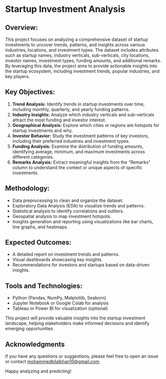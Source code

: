 # Startup Investment Analysis

 ## **Overview:**  
This project focuses on analyzing a comprehensive dataset of startup investments to uncover trends, patterns, and insights across various industries, locations, and investment types. The dataset includes attributes such as startup names, industry verticals, sub-verticals, city locations, investor names, investment types, funding amounts, and additional remarks. By leveraging this data, the project aims to provide actionable insights into the startup ecosystem, including investment trends, popular industries, and key players.  

 ## **Key Objectives:**  
1. **Trend Analysis:** Identify trends in startup investments over time, including monthly, quarterly, and yearly funding patterns.  
2. **Industry Insights:** Analyze which industry verticals and sub-verticals attract the most funding and investor interest.  
3. **Geographical Analysis:** Explore which cities or regions are hotspots for startup investments and why.  
4. **Investor Behavior:** Study the investment patterns of key investors, including their preferred industries and investment types.  
5. **Funding Analysis:** Examine the distribution of funding amounts, identifying average, minimum, and maximum investments across different categories.  
6. **Remarks Analysis:** Extract meaningful insights from the "Remarks" column to understand the context or unique aspects of specific investments.  

## **Methodology:**  
- Data preprocessing to clean and organize the dataset.  
- Exploratory Data Analysis (EDA) to visualize trends and patterns.  
- Statistical analysis to identify correlations and outliers.  
- Geospatial analysis to map investment hotspots.  
- Insights generation and reporting using visualizations like bar charts, line graphs, and heatmaps.  

## **Expected Outcomes:**  
- A detailed report on investment trends and patterns.  
- Visual dashboards showcasing key insights.  
- Recommendations for investors and startups based on data-driven insights.  

## **Tools and Technologies:**  
- Python (Pandas, NumPy, Matplotlib, Seaborn)  
- Jupyter Notebook or Google Colab for analysis  
- Tableau or Power BI for visualization (optional)  

This project will provide valuable insights into the startup investment landscape, helping stakeholders make informed decisions and identify emerging opportunities.

## Acknowledgments
If you have any questions or suggestions, please feel free to open an issue or contact mohammedbilalkhan10@gmail.com.

Happy analyzing and predicting!
